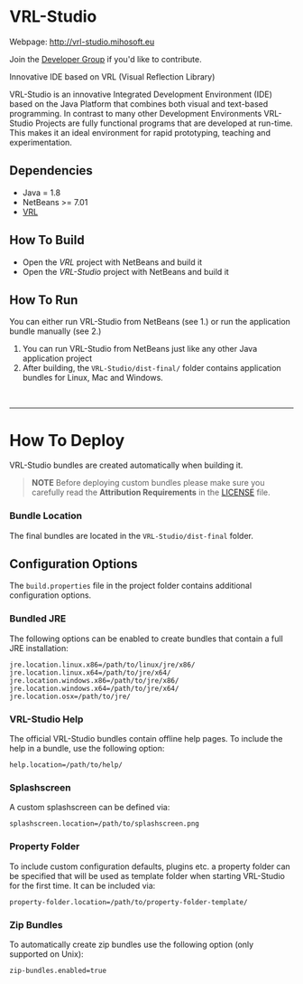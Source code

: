 VRL-Studio
==========

Webpage: http://vrl-studio.mihosoft.eu

Join the [Developer Group](https://groups.google.com/forum/#!forum/vrl-developers) if you'd like to contribute.

Innovative IDE based on VRL (Visual Reflection Library)

VRL-Studio is an innovative Integrated Development Environment (IDE) based on the Java Platform that combines both
visual and text-based programming. In contrast to many other Development Environments VRL-Studio Projects are fully
functional programs that are developed at run-time. This makes it an ideal environment for rapid prototyping, teaching
and experimentation.

## Dependencies

- Java = 1.8
- NetBeans >= 7.01
- [VRL](https://github.com/VRL-Studio/VRL)

## How To Build

- Open the *VRL* project with NetBeans and build it
- Open the *VRL-Studio* project with NetBeans and build it

## How To Run

You can either run VRL-Studio from NetBeans (see 1.) or run the application bundle manually (see 2.)

1. You can run VRL-Studio from NetBeans just like any other Java application project
2. After building, the `VRL-Studio/dist-final/` folder contains application bundles for Linux, Mac and Windows.

<br><hr></hr>

# How To Deploy

VRL-Studio bundles are created automatically when building it.

> **NOTE** Before deploying custom bundles please make sure you carefully read the **Attribution Requirements** in the
[LICENSE](https://github.com/miho/VRL-Studio/blob/master/VRL-Studio/LICENSE) file.

### Bundle Location

The final bundles are located in the `VRL-Studio/dist-final` folder.

## Configuration Options

The `build.properties` file in the project folder contains additional configuration options.

### Bundled JRE

The following options can be enabled to create bundles that contain a full JRE installation:

    jre.location.linux.x86=/path/to/linux/jre/x86/
    jre.location.linux.x64=/path/to/jre/x64/
    jre.location.windows.x86=/path/to/jre/x86/
    jre.location.windows.x64=/path/to/jre/x64/
    jre.location.osx=/path/to/jre/

### VRL-Studio Help

The official VRL-Studio bundles contain offline help pages. To include the help in a bundle, use the following option:

    help.location=/path/to/help/

### Splashscreen

A custom splashscreen can be defined via:

    splashscreen.location=/path/to/splashscreen.png

### Property Folder

To include custom configuration defaults, plugins etc. a property folder can be specified that will be used as template
folder when starting VRL-Studio for the first time. It can be included via:

    property-folder.location=/path/to/property-folder-template/

### Zip Bundles

To automatically create zip bundles use the following option (only supported on Unix):

    zip-bundles.enabled=true
